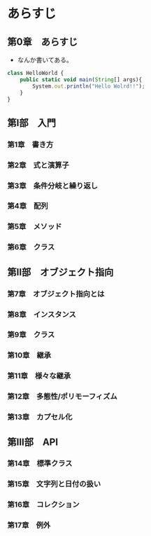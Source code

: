 # あらすじ

## 第0章　あらすじ

* なんか書いてある。

```js
class HelloWorld {
    public static void main(String[] args){
        System.out.println("Hello Wolrd!!");
    }
}
```

## 第Ⅰ部　入門

### 第1章　書き方

### 第2章　式と演算子

### 第3章　条件分岐と繰り返し

### 第4章　配列

### 第5章　メソッド

### 第6章　クラス

## 第II部　オブジェクト指向

### 第7章　オブジェクト指向とは

### 第8章　インスタンス

### 第9章　クラス

### 第10章　継承

### 第11章　様々な継承

### 第12章　多態性/ポリモーフィズム

### 第13章　カプセル化

## 第III部　API

### 第14章　標準クラス

### 第15章　文字列と日付の扱い

### 第16章　コレクション

### 第17章　例外

